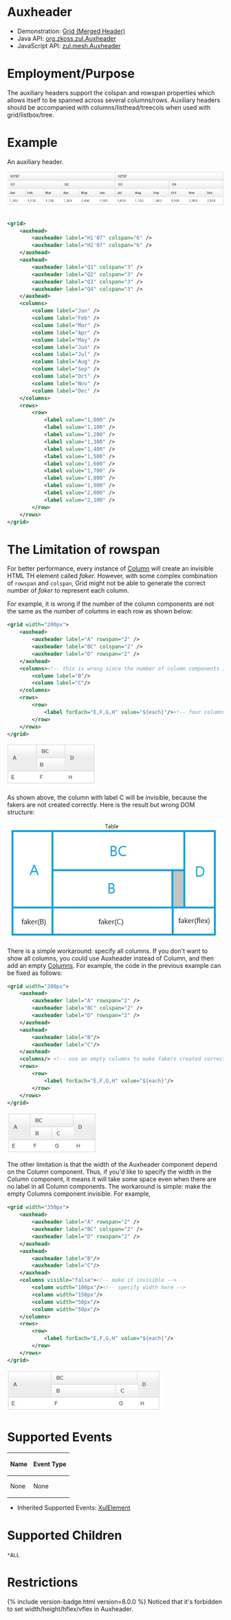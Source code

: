 

# Auxheader

- Demonstration: [Grid (Merged Header)](http://www.zkoss.org/zkdemo/grid/merged_header)
- Java API: [org.zkoss.zul.Auxheader](https://www.zkoss.org/javadoc/latest/zk/org/zkoss/zul/Auxheader.html)
- JavaScript API:
  [zul.mesh.Auxheader](https://www.zkoss.org/javadoc/latest/jsdoc/classes/zul.mesh.Auxheader.html)

# Employment/Purpose

The auxiliary headers support the colspan and rowspan properties which
allows itself to be spanned across several columns/rows. Auxiliary
headers should be accompanied with columns/listhead/treecols when used
with grid/listbox/tree.

# Example

An auxiliary header.

![](/zk_component_ref/images/ZKComRef_Auxheader.png)

```xml

<grid>
    <auxhead>
        <auxheader label="H1'07" colspan="6" />
        <auxheader label="H2'07" colspan="6" />
    </auxhead>
    <auxhead>
        <auxheader label="Q1" colspan="3" />
        <auxheader label="Q2" colspan="3" />
        <auxheader label="Q3" colspan="3" />
        <auxheader label="Q4" colspan="3" />
    </auxhead>
    <columns>
        <column label="Jan" />
        <column label="Feb" />
        <column label="Mar" />
        <column label="Apr" />
        <column label="May" />
        <column label="Jun" />
        <column label="Jul" />
        <column label="Aug" />
        <column label="Sep" />
        <column label="Oct" />
        <column label="Nov" />
        <column label="Dec" />
    </columns>
    <rows>
        <row>
            <label value="1,000" />
            <label value="1,100" />
            <label value="1,200" />
            <label value="1,300" />
            <label value="1,400" />
            <label value="1,500" />
            <label value="1,600" />
            <label value="1,700" />
            <label value="1,800" />
            <label value="1,900" />
            <label value="2,000" />
            <label value="2,100" />
        </row>
    </rows>
</grid>
```

# The Limitation of rowspan

For better performance, every instance of
[Column]({{site.baseurl}}/zk_component_ref/data/grid/column) will create
an invisible HTML TH element called *faker*. However, with some complex
combination of `rowspan` and `colspan`, Grid might not be able to
generate the correct number of *faker* to represent each column.

For example, it is wrong if the number of the column components are not
the same as the number of columns in each row as shown below:

```xml
<grid width="200px">
    <auxhead>
        <auxheader label="A" rowspan="2" />
        <auxheader label="BC" colspan="2" />
        <auxheader label="D" rowspan="2" />
    </auxhead>
    <columns><!-- this is wrong since the number of column components is smaller -->
        <column label="B"/>
        <column label="C"/>
    </columns>
    <rows>
        <row>
            <label forEach="E,F,G,H" value="${each}"/><!-- four columns -->
        </row>
    </rows>
</grid>
```

![](/zk_component_ref/images/Auxheader_rowspan_limitation.jpg)

As shown above, the column with label C will be invisible, because the
fakers are not created correctly. Here is the result but wrong DOM
structure:

![](/zk_component_ref/images/Auxheader_rowspan_limitation01.jpg)

There is a simple workaround: specify all columns. If you don't want to
show all columns, you could use Auxheader instead of Column, and then
add an empty
[Columns]({{site.baseurl}}/zk_component_ref/data/grid/columns). For
example, the code in the previous example can be fixed as follows:

```xml
<grid width="200px">
    <auxhead>
        <auxheader label="A" rowspan="2" />
        <auxheader label="BC" colspan="2" />
        <auxheader label="D" rowspan="2" />
    </auxhead>
    <auxhead>
        <auxheader label="B"/>
        <auxheader label="C"/>
    </auxhead>
    <columns/> <!-- use an empty columns to make fakers created correctly -->
    <rows>
        <row>
            <label forEach="E,F,G,H" value="${each}"/>
        </row>
    </rows>
</grid>
```

![](/zk_component_ref/images/Auxheader_rowspan_limitation02.jpg)

The other limitation is that the width of the Auxheader component depend
on the Column component. Thus, if you'd like to specify the width in the
Column component, it means it will take some space even when there are
no label in all Column components. The workaround is simple: make the
empty Columns component invisible. For example,

```xml
<grid width="350px">
    <auxhead>
        <auxheader label="A" rowspan="2" />
        <auxheader label="BC" colspan="2" />
        <auxheader label="D" rowspan="2" />
    </auxhead>
    <auxhead>
        <auxheader label="B"/>
        <auxheader label="C"/>
    </auxhead>
    <columns visible="false"><!-- make it invisible -->
        <column width="100px"/><!-- specify width here -->
        <column width="150px"/>
        <column width="50px"/>
        <column width="50px"/>
    </columns>
    <rows>
        <row>
            <label forEach="E,F,G,H" value="${each}"/>
        </row>
    </rows>
</grid>
```

![](/zk_component_ref/images/Auxheader_rowspan_limitation03.jpg)

# Supported Events

<table>
<thead>
<tr class="header">
<th><center>
<p>Name</p>
</center></th>
<th><center>
<p>Event Type</p>
</center></th>
</tr>
</thead>
<tbody>
<tr class="odd">
<td><p>None</p></td>
<td><p>None</p></td>
</tr>
</tbody>
</table>

- Inherited Supported Events: [ XulElement]({{site.baseurl}}/zk_component_ref/base_components/headerelement#Supported_Events)

# Supported Children

`*ALL`

# Restrictions

{% include version-badge.html version=8.0.0 %} Noticed that it's forbidden to set
width/height/hflex/vflex in Auxheader.
